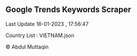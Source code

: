 

## Google Trends Keywords Scraper 
 
Last Update 18-01-2023 , 17:56:47

Country List :
VIETNAM.json



© Abdul Muttaqin 
